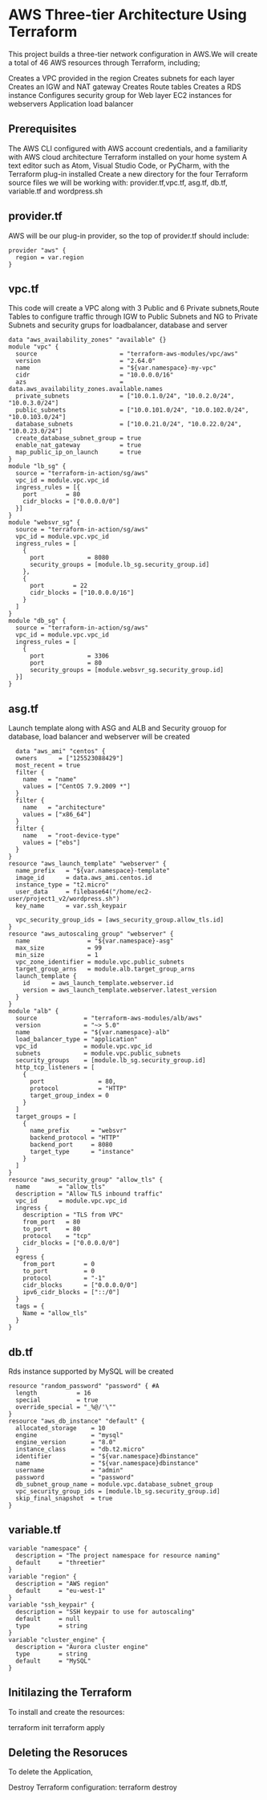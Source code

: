 # AWS Three-tier Architecture Using Terraform

This project builds a three-tier network configuration in AWS.We will create a total of 46 AWS resources through Terraform, including;

Creates a VPC provided in the region
Creates subnets for each layer
Creates an IGW and NAT gateway
Creates Route tables
Creates a RDS instance
Configures security group for Web layer
EC2 instances for webservers
Application load balancer

## Prerequisites

The AWS CLI configured with AWS account credentials, and a familiarity with AWS cloud architecture
Terraform installed on your home system
A text editor such as Atom, Visual Studio Code, or PyCharm, with the Terraform plug-in installed
Create a new directory for the four Terraform source files we will be working with: provider.tf,vpc.tf, asg.tf, db.tf, variable.tf and wordpress.sh

## provider.tf

AWS will be our plug-in provider, so the top of provider.tf should include:
```
provider "aws" {
  region = var.region
}
```

## vpc.tf

This code will create a VPC along with 3 Public and 6 Private subnets,Route Tables to configure traffic through IGW to Public Subnets and NG to Private Subnets and security grups for loadbalancer, database and server

```
data "aws_availability_zones" "available" {}
module "vpc" {
  source                       = "terraform-aws-modules/vpc/aws"
  version                      = "2.64.0"
  name                         = "${var.namespace}-my-vpc"
  cidr                         = "10.0.0.0/16"
  azs                          = data.aws_availability_zones.available.names
  private_subnets              = ["10.0.1.0/24", "10.0.2.0/24", "10.0.3.0/24"]
  public_subnets               = ["10.0.101.0/24", "10.0.102.0/24", "10.0.103.0/24"]
  database_subnets             = ["10.0.21.0/24", "10.0.22.0/24", "10.0.23.0/24"]
  create_database_subnet_group = true
  enable_nat_gateway           = true
  map_public_ip_on_launch      = true
}
module "lb_sg" {
  source = "terraform-in-action/sg/aws"
  vpc_id = module.vpc.vpc_id
  ingress_rules = [{
    port        = 80
    cidr_blocks = ["0.0.0.0/0"]
  }]
}
module "websvr_sg" {
  source = "terraform-in-action/sg/aws"
  vpc_id = module.vpc.vpc_id
  ingress_rules = [
    {
      port            = 8080
      security_groups = [module.lb_sg.security_group.id]
    },
    {
      port        = 22
      cidr_blocks = ["10.0.0.0/16"]
    }
  ]
}
module "db_sg" {
  source = "terraform-in-action/sg/aws"
  vpc_id = module.vpc.vpc_id
  ingress_rules = [
    {
      port            = 3306
      port            = 80
      security_groups = [module.websvr_sg.security_group.id]
  }]
}
```

## asg.tf

Launch template along with ASG and ALB and Security grouop for database, load balancer and webserver will be created

```
  data "aws_ami" "centos" {
  owners      = ["125523088429"]
  most_recent = true
  filter {
    name   = "name"
    values = ["CentOS 7.9.2009 *"]
  }
  filter {
    name   = "architecture"
    values = ["x86_64"]
  }
  filter {
    name   = "root-device-type"
    values = ["ebs"]
  }
}
resource "aws_launch_template" "webserver" {
  name_prefix   = "${var.namespace}-template"
  image_id      = data.aws_ami.centos.id
  instance_type = "t2.micro"
  user_data     = filebase64("/home/ec2-user/project1_v2/wordpress.sh")
  key_name      = var.ssh_keypair

  vpc_security_group_ids = [aws_security_group.allow_tls.id]
}
resource "aws_autoscaling_group" "webserver" {
  name                = "${var.namespace}-asg"
  max_size            = 99
  min_size            = 1
  vpc_zone_identifier = module.vpc.public_subnets
  target_group_arns   = module.alb.target_group_arns
  launch_template {
    id      = aws_launch_template.webserver.id
    version = aws_launch_template.webserver.latest_version
  }
}
module "alb" {
  source             = "terraform-aws-modules/alb/aws"
  version            = "~> 5.0"
  name               = "${var.namespace}-alb"
  load_balancer_type = "application"
  vpc_id             = module.vpc.vpc_id
  subnets            = module.vpc.public_subnets
  security_groups    = [module.lb_sg.security_group.id]
  http_tcp_listeners = [
    {
      port               = 80,
      protocol           = "HTTP"
      target_group_index = 0
    }
  ]
  target_groups = [
    {
      name_prefix      = "websvr"
      backend_protocol = "HTTP"
      backend_port     = 8080
      target_type      = "instance"
    }
  ]
}
resource "aws_security_group" "allow_tls" {
  name        = "allow_tls"
  description = "Allow TLS inbound traffic"
  vpc_id      = module.vpc.vpc_id
  ingress {
    description = "TLS from VPC"
    from_port   = 80
    to_port     = 80
    protocol    = "tcp"
    cidr_blocks = ["0.0.0.0/0"]
  }
  egress {
    from_port        = 0
    to_port          = 0
    protocol         = "-1"
    cidr_blocks      = ["0.0.0.0/0"]
    ipv6_cidr_blocks = ["::/0"]
  }
  tags = {
    Name = "allow_tls"
  }
}
```

## db.tf

Rds instance supported by MySQL will be created

```
resource "random_password" "password" { #A
  length           = 16
  special          = true
  override_special = "_%@/'\""
}
resource "aws_db_instance" "default" {
  allocated_storage    = 10
  engine               = "mysql"
  engine_version       = "8.0"
  instance_class       = "db.t2.micro"
  identifier           = "${var.namespace}dbinstance"
  name                 = "${var.namespace}dbinstance"
  username             = "admin"
  password             = "password"
  db_subnet_group_name = module.vpc.database_subnet_group
  vpc_security_group_ids = [module.lb_sg.security_group.id]
  skip_final_snapshot  = true
}
```

## variable.tf

```
variable "namespace" {
  description = "The project namespace for resource naming"
  default     = "threetier"
}
variable "region" {
  description = "AWS region"
  default     = "eu-west-1"
}
variable "ssh_keypair" {
  description = "SSH keypair to use for autoscaling"
  default     = null
  type        = string
}
variable "cluster_engine" {
  description = "Aurora cluster engine"
  type        = string
  default     = "MySQL"
}
```

## Initilazing the Terraform

To install and create the resources:

terraform init
terraform apply 

## Deleting the Resoruces

To delete the Application,

Destroy Terraform configuration:
terraform destroy 
